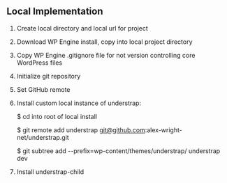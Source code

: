 ## Local Implementation

1) Create local directory and local url for project

2) Download WP Engine install, copy into local project directory

3) Copy WP Engine .gitignore file for not version controlling core WordPress files

4) Initialize git repository

5) Set GitHub remote

6) Install custom local instance of understrap:

	$ cd into root of local install

	$ git remote add understrap git@github.com:alex-wright-net/understrap.git

	$ git subtree add --prefix=wp-content/themes/understrap/ understrap dev

7) Install understrap-child